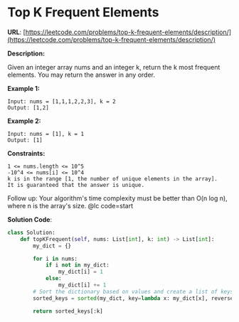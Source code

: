 # Top K Frequent Elements
**URL**: [https://leetcode.com/problems/top-k-frequent-elements/description/](https://leetcode.com/problems/top-k-frequent-elements/description/)

**Description:**

Given an integer array nums and an integer k, return the k most frequent
elements. You may return the answer in any order.

 __Example 1:__
```
Input: nums = [1,1,1,2,2,3], k = 2
Output: [1,2]
```

 __Example 2:__
```
Input: nums = [1], k = 1
Output: [1]
```

 __Constraints:__
```
1 <= nums.length <= 10^5
-10^4 <= nums[i] <= 10^4
k is in the range [1, the number of unique elements in the array].
It is guaranteed that the answer is unique.
```
Follow up: Your algorithm's time complexity must be better than O(n log n),
where n is the array's size.
@lc code=start

**Solution Code**:
```python
class Solution:
    def topKFrequent(self, nums: List[int], k: int) -> List[int]:
        my_dict = {}

        for i in nums:
            if i not in my_dict:
                my_dict[i] = 1
            else:
                my_dict[i] += 1
        # Sort the dictionary based on values and create a list of keys
        sorted_keys = sorted(my_dict, key=lambda x: my_dict[x], reverse=True)

        return sorted_keys[:k]

```
